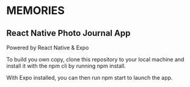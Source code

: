 # MEMORIES
## React Native Photo Journal App

Powered by React Native & Expo

To build you own copy, clone this repository to your local machine and install it with the npm cli by running npm install.

With Expo installed, you can then run npm start to launch the app.